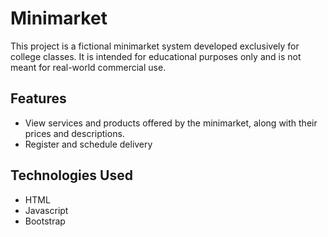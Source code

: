 # Minimarket

This project is a fictional minimarket system developed exclusively for college classes. It is intended for educational purposes only and is not meant for real-world commercial use.

## Features

- View services and products offered by the minimarket, along with their prices and descriptions.
- Register and schedule delivery

## Technologies Used

- HTML
- Javascript
- Bootstrap

